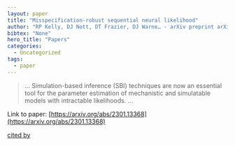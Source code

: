 ```yaml
---
layout: paper
title: "Misspecification-robust sequential neural likelihood"
author: "RP Kelly, DJ Nott, DT Frazier, DJ Warne… - arXiv preprint arXiv …, 2023 - arxiv.org"
bibtex: "None"
hero_title: "Papers"
categories:
  - Uncategorized
tags:
  - paper
---
```

>… Simulation-based inference (SBI) techniques are now an essential tool for the parameter estimation of mechanistic and simulatable models with intractable likelihoods. …

Link to paper: [https://arxiv.org/abs/2301.13368](https://arxiv.org/abs/2301.13368)

[cited by](https://scholar.google.com/scholar?cites=2335772154176617664&as_sdt=5,44&sciodt=0,44&hl=en&num=20)

